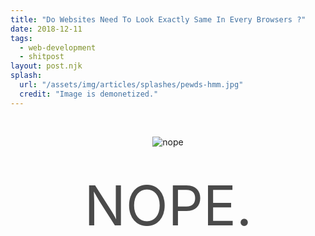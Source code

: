 ```yaml
---
title: "Do Websites Need To Look Exactly Same In Every Browsers ?"
date: 2018-12-11
tags:
  - web-development
  - shitpost
layout: post.njk
splash:
  url: "/assets/img/articles/splashes/pewds-hmm.jpg"
  credit: "Image is demonetized."
---
```


<br>
<center>

![nope](https://i.imgur.com/k1FaUcl.gif)

<br>
<svg fill="#4a4a4a" width="70%" viewBox="0 0 56 18">
  <text text-anchor="middle" x="50%" y="15">NOPE.</text>
<svg>

</center>
<br>
